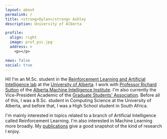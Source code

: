 ```yaml
---
layout: about
permalink: /
title: <strong>Dylan</strong> Ashley
description: University of Alberta

profile:
  align: right
  image: prof_pic.jpg
  address: >
    <p></p>

news: false
social: true
---
```


Hi! I'm an M.Sc. student in the [Reinforcement Learning and Artificial Intelligence lab](http://rlai.ualberta.ca) at the [University of Alberta](https://www.ualberta.ca/index.html). I work with [Professor Richard Sutton](http://www.incompleteideas.net) of the [Alberta Machine Intelligence Institute](https://www.amii.ca). I'm also currently the Vice-President Academic of the [Graduate Students' Association](https://www.ualberta.ca/graduate-students-association). Before all of this, I was a B.Sc. student in Computing Science at the University of Alberta, and before that, I was a High School student in South Africa.

I'm mainly interested in topics related to a branch of Artificial Intelligence called Reinforcement Learning. I'm also interested in Machine Learning more broadly. My [publications](publications) give a good snapshot of the kind of research I enjoy.
